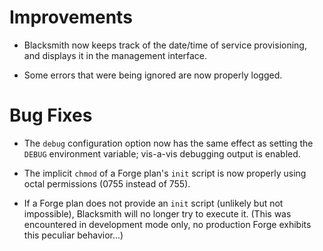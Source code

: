 # Improvements

- Blacksmith now keeps track of the date/time of service
  provisioning, and displays it in the management interface.

- Some errors that were being ignored are now properly logged.

# Bug Fixes

- The `debug` configuration option now has the same effect as
  setting the `DEBUG` environment variable; vis-a-vis debugging
  output is enabled.

- The implicit `chmod` of a Forge plan's `init` script is now
  properly using octal permissions (0755 instead of 755).

- If a Forge plan does not provide an `init` script (unlikely but
  not impossible), Blacksmith will no longer try to execute it.
  (This was encountered in development mode only, no production
  Forge exhibits this peculiar behavior...)
